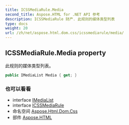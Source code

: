 ```yaml
---
title: ICSSMediaRule.Media
second_title: Aspose.HTML for .NET API 参考
description: ICSSMediaRule 财产. 此规则的媒体类型列表
type: docs
weight: 20
url: /zh/net/aspose.html.dom.css/icssmediarule/media/
---
```

## ICSSMediaRule.Media property

此规则的媒体类型列表。

```csharp
public IMediaList Media { get; }
```

### 也可以看看

* interface [IMediaList](../../imedialist/)
* interface [ICSSMediaRule](../)
* 命名空间 [Aspose.Html.Dom.Css](../../icssmediarule/)
* 部件 [Aspose.HTML](../../../)



